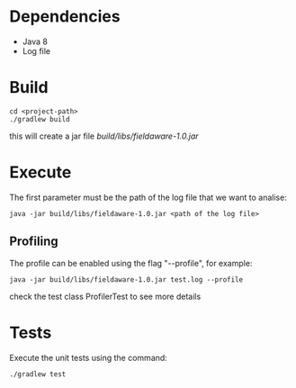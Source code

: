 # Dependencies
- Java 8
- Log file

# Build
```
cd <project-path>
./gradlew build
```
this will create a jar file *build/libs/fieldaware-1.0.jar*

# Execute
The first parameter must be the path of the log file that we want to analise:
```
java -jar build/libs/fieldaware-1.0.jar <path of the log file>
```
## Profiling
The profile can be enabled using the flag "--profile", for example:
```
java -jar build/libs/fieldaware-1.0.jar test.log --profile
```
check the test class ProfilerTest to see more details
# Tests
Execute the unit tests using the command:
```
./gradlew test
```